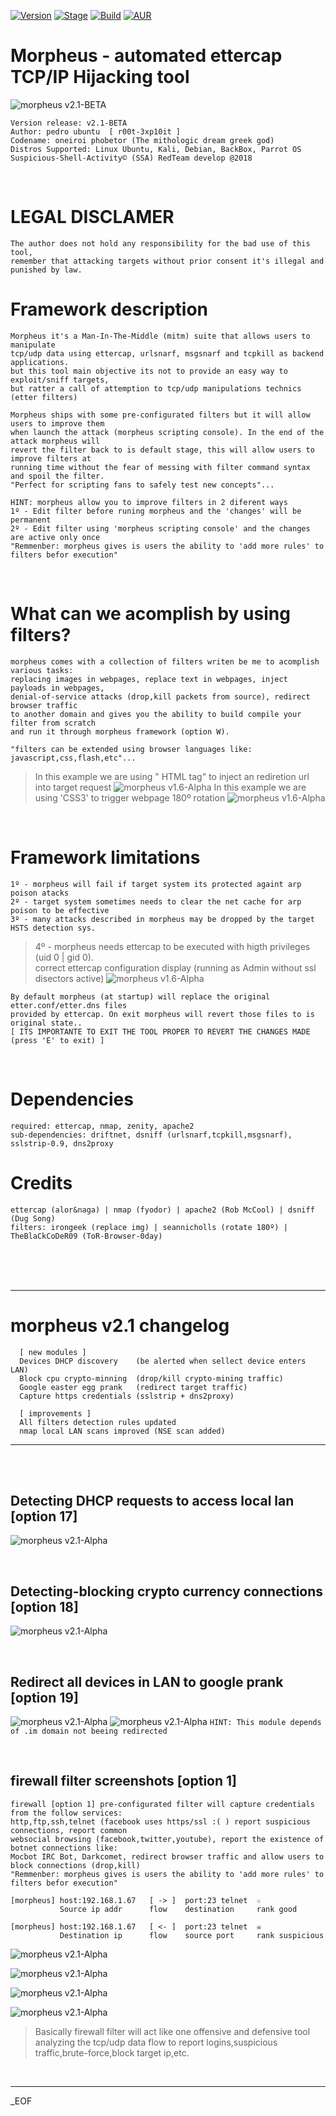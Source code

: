 [![Version](https://img.shields.io/badge/MORPHEUS-2.1-brightgreen.svg?maxAge=259200)]()
[![Stage](https://img.shields.io/badge/Release-BETA-orange.svg)]()
[![Build](https://img.shields.io/badge/Supported_OS-Linux-orange.svg)]()
[![AUR](https://img.shields.io/aur/license/yaourt.svg)]()

# Morpheus - automated ettercap TCP/IP Hijacking tool
![morpheus v2.1-BETA](http://i.cubeupload.com/71dAGs.png)

    Version release: v2.1-BETA
    Author: pedro ubuntu  [ r00t-3xp10it ]
    Codename: oneiroi phobetor (The mithologic dream greek god)
    Distros Supported: Linux Ubuntu, Kali, Debian, BackBox, Parrot OS
    Suspicious-Shell-Activity© (SSA) RedTeam develop @2018

<br />

# LEGAL DISCLAMER
    The author does not hold any responsibility for the bad use of this tool,
    remember that attacking targets without prior consent it's illegal and punished by law.

# Framework description
    Morpheus it's a Man-In-The-Middle (mitm) suite that allows users to manipulate
    tcp/udp data using ettercap, urlsnarf, msgsnarf and tcpkill as backend applications.
    but this tool main objective its not to provide an easy way to exploit/sniff targets,
    but ratter a call of attemption to tcp/udp manipulations technics (etter filters)

    Morpheus ships with some pre-configurated filters but it will allow users to improve them
    when launch the attack (morpheus scripting console). In the end of the attack morpheus will
    revert the filter back to is default stage, this will allow users to improve filters at
    running time without the fear of messing with filter command syntax and spoil the filter.
    "Perfect for scripting fans to safely test new concepts"...

    HINT: morpheus allow you to improve filters in 2 diferent ways
    1º - Edit filter before runing morpheus and the 'changes' will be permanent
    2º - Edit filter using 'morpheus scripting console' and the changes are active only once
    "Remmenber: morpheus gives is users the ability to 'add more rules' to filters befor execution"

<br />

# What can we acomplish by using filters?
    morpheus comes with a collection of filters writen be me to acomplish various tasks:
    replacing images in webpages, replace text in webpages, inject payloads in webpages,
    denial-of-service attacks (drop,kill packets from source), redirect browser traffic
    to another domain and gives you the ability to build compile your filter from scratch
    and run it through morpheus framework (option W).

    "filters can be extended using browser languages like: javascript,css,flash,etc"...


> In this example we are using "<head> HTML tag" to inject an rediretion url into target request
![morpheus v1.6-Alpha](http://i.cubeupload.com/jn83zh.png)
> In this example we are using 'CSS3' to trigger webpage 180º rotation
![morpheus v1.6-Alpha](http://i.cubeupload.com/XSWm0P.png)

<br />

# Framework limitations
    1º - morpheus will fail if target system its protected againt arp poison atacks
    2º - target system sometimes needs to clear the net cache for arp poison to be effective
    3º - many attacks described in morpheus may be dropped by the target HSTS detection sys.


> 4º - morpheus needs ettercap to be executed with higth privileges (uid 0 | gid 0). <br />
> correct ettercap configuration display (running as Admin without ssl disectors active)
![morpheus v1.6-Alpha](http://i.cubeupload.com/RIq2yO.png)

    By default morpheus (at startup) will replace the original etter.conf/etter.dns files
    provided by ettercap. On exit morpheus will revert those files to is original state..
    [ ITS IMPORTANTE TO EXIT THE TOOL PROPER TO REVERT THE CHANGES MADE (press 'E' to exit) ]

<br />

# Dependencies
    required: ettercap, nmap, zenity, apache2
    sub-dependencies: driftnet, dsniff (urlsnarf,tcpkill,msgsnarf), sslstrip-0.9, dns2proxy

# Credits
    ettercap (alor&naga) | nmap (fyodor) | apache2 (Rob McCool) | dsniff (Dug Song)
    filters: irongeek (replace img) | seannicholls (rotate 180º) | TheBlaCkCoDeR09 (ToR-Browser-0day)

<br /><br /><br />

---

# morpheus v2.1 changelog<br />


      [ new modules ]
      Devices DHCP discovery    (be alerted when sellect device enters LAN)
      Block cpu crypto-minning  (drop/kill crypto-mining traffic)
      Google easter egg prank   (redirect target traffic)
      Capture https credentials (sslstrip + dns2proxy)

      [ improvements ]
      All filters detection rules updated
      nmap local LAN scans improved (NSE scan added)


---

<br /><br />

## Detecting DHCP requests to access local lan [option 17]<br />
![morpheus v2.1-Alpha](http://i.cubeupload.com/EKAYLP.jpg)

<br />

## Detecting-blocking crypto currency connections [option 18]<br />
![morpheus v2.1-Alpha](http://i.cubeupload.com/cbAoeY.png)

<br />

## Redirect all devices in LAN to google prank [option 19]<br />
![morpheus v2.1-Alpha](http://i.cubeupload.com/ZE4Cy5.png)
![morpheus v2.1-Alpha](http://i.cubeupload.com/xxmyex.png)
`HINT: This module depends of .im domain not beeing redirected`<br />

<br />

## firewall filter screenshots [option 1]<br />

    firewall [option 1] pre-configurated filter will capture credentials from the follow services:
    http,ftp,ssh,telnet (facebook uses https/ssl :( ) report suspicious connections, report common
    websocial browsing (facebook,twitter,youtube), report the existence of botnet connections like:
    Mocbot IRC Bot, Darkcomet, redirect browser traffic and allow users to block connections (drop,kill) 
    "Remmenber: morpheus gives is users the ability to 'add more rules' to filters befor execution"

    [morpheus] host:192.168.1.67   [ -> ]  port:23 telnet  ☆
               Source ip addr      flow    destination     rank good

    [morpheus] host:192.168.1.67   [ <- ]  port:23 telnet  ☠
               Destination ip      flow    source port     rank suspicious


![morpheus v2.1-Alpha](http://i.cubeupload.com/nbgSuj.png)

![morpheus v2.1-Alpha](http://i.cubeupload.com/Hx0JV4.png)

![morpheus v2.1-Alpha](http://i.cubeupload.com/LzqZGc.png)

![morpheus v2.1-Alpha](http://i.cubeupload.com/z8M94O.png)

> Basically firewall filter will act like one offensive and defensive tool analyzing the
> tcp/udp data flow to report logins,suspicious traffic,brute-force,block target ip,etc.
<br />

---


_EOF

